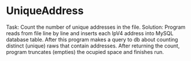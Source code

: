 # UniqueAddress
Task:  Count the number of unique addresses in the file.
Solution: Program reads from file line by line and inserts each IpV4 address into MySQL database table. After this program makes a query to db about counting distinct (unique) raws 
that contain addresses. After returning the count, program truncates (empties) the ocupied space and finishes run.
